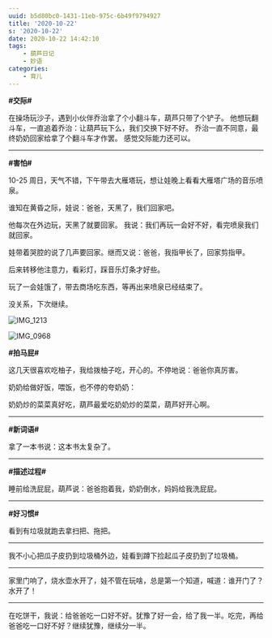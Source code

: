 ```yaml
---
uuid: b5d80bc0-1431-11eb-975c-6b49f9794927
title: '2020-10-22'
s: '2020-10-22'
date: 2020-10-22 14:42:10
tags:
	- 葫芦日记
	- 妙语
categories:
	- 育儿
---
```




**\#交际\#**

在操场玩沙子，遇到小伙伴乔治拿了个小翻斗车，葫芦只带了个铲子。
他想玩翻斗车，一直追着乔治：让葫芦玩下么，我们交换下好不好。
乔治一直不同意，最终奶奶回家给拿了个翻斗车才作罢。
感觉交际能力还可以。

---





**\#害怕\#**

10-25 周日，天气不错，下午带去大雁塔玩，想让娃晚上看看大雁塔广场的音乐喷泉。

谁知在黄昏之际，娃说：爸爸，天黑了，我们回家吧。

他每次在外边玩，天黑了就要回家。 我说：我们再玩一会好不好，看完喷泉我们就回家。

娃带着哭腔的说了几声要回家。继而又说：爸爸，我指甲长了，回家剪指甲。

后来转移他注意力，看彩灯，踩音乐灯条才好些。

玩了一会娃饿了，带去商场吃东西，等再出来喷泉已经结束了。

没关系，下次继续。



![IMG_1213](https://blog-assets.liupei.xin/assets/2020-10-22/IMG_1213.PNG-public)

<!-- more -->



![IMG_0968](https://blog-assets.liupei.xin/assets/2020-10-22/IMG_0968.jpg-public)





**\#拍马屁\#**

这几天很喜欢吃柚子，我给拨柚子吃，开心的。不停地说：爸爸你真厉害。

奶奶给做好饭，喂饭，也不停的夸奶奶：

奶奶炒的菜菜真好吃，葫芦最爱吃奶奶炒的菜菜，葫芦好开心啊。

---





**\#新词语\#**

拿了一本书说：这本书太复杂了。

---





**\#描述过程\#**

睡前给洗屁屁，葫芦说：爸爸抱着我，奶奶倒水，妈妈给我洗屁屁。

---





**\#好习惯\#**

看到有垃圾就跑去拿扫把、拖把。

---



我不小心把瓜子皮扔到垃圾桶外边，娃看到蹲下捡起瓜子皮扔到了垃圾桶。

---



家里门响了，烧水壶水开了，娃不管在玩啥，总是第一个知道，喊道：谁开门了？ 水开了！

---



在吃饼干，我说：给爸爸吃一口好不好。犹豫了好一会，给了我一半。吃完，再给爸爸吃一口好不好？继续犹豫，继续分一半。
